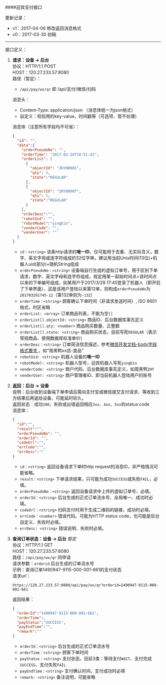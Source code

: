 ####迎宾支付接口

更新记录：  
  * v1：2017-04-06 修改返回消息格式
  * v0：2017-03-30 初稿

---

接口定义：

1. **请求：设备 -> 后台**  
    协议：HTTP/1.1 POST  
    HOST：120.27.233.57:8080  
    路径（暂定）：
      * `/api/pay/wx/qr` 即 /api/支付/微信/扫码

    消息头：
      * Content-Type: application/json （消息体统一为json格式）  
      * 自定义：校验用的key-value，时间戳等（可选项、暂不处理）    

    消息体（注意所有字段均不可省）：
    ```json
    {
      "id": "",
      "data":{
        "orderPseudoNo": "",
        "orderTime": "2017-02-24T10:51:41",
        "orderList": [
          {
            "objectId": "ZHY00001",
            "qty": 3,
            "state":"REGULAR"
          },
          {
            "objectId": "ZHY00007",
            "qty": 1,
            "state":"REGULAR"
          }
        ],
        "orderDesc":"",
        "robotUid": "",
        "robotModel":"yingbin",
        "venderCode": "",
        "venderUser": ""  
      }
    }
    ```
    * `id：<string>`
    该条http请求的**唯一ID**，仅可能用于去重、无实际含义，数字、英文字母或连字符组成的32位字串，建议用当前Unix时间(13位)+机器人uid(部分)+随机String组成
    * `orderPseudoNo：<string>`
    设备端自行生成的虚拟订单号，用于区别下单请求，数字、英文字母和连字符组成，规定用某一起始时间点+该时间点以来的下单编号组成，如某用户于2017/3/29 17:45登录了机器人（即开启了下单界面）、这是该用户登陆以来第12单，则构成`orderPseudoNo`为`201703291745-12`（第132单则为`-132`）
    * `orderTime：<string>`
    顾客确认下单时间（非请求发送时间）, ISO 8601格式，时区省略
    * `orderList: <array>`
    订单商品列表，不能为空`[]`
    * `orderList[].objectId: <string>`
    商品ID、后台数据库事先定义
    * `orderList[].qty: <number>`
    商品购买数量、正整数
    * `orderList[].state: <string>`
    商品购买状态，目前写死`REGULAR`（表示常规商品、使用数据库标准单价）
    * `orderDesc：<string>`
    订单简洁信息描述，参考[微信开发文档-body字段格式要求
](https://pay.weixin.qq.com/wiki/doc/api/native.php?chapter=4_2)，如“周黑鸭xx店-食品”  
    * `robotUid: <string>`
    机器人设备的**唯一ID**
    * `robotModel: <string>`
    机器人型号，迎宾机器人写死`yingbin`
    * `venderCode: <string>`
    商户代码、后台数据库事先定义，如周黑鸭`ZHY`
    * `venderUser: <string>`
    商户管理者ID、即当前机器人登陆用户的账号


2. **返回：后台 -> 设备**  
    说明：后台收到设备端下单申请后需向支付宝或微信提交支付请求、等收到三方结果后再返给设备、可能延时较久。  
    返回状态：成功`200`，失败或出错返回相应`3xx`、`4xx`、`5xx`的status code  
    消息体：
    ```json
    {
      "id":"",
      "result":"",
      "orderPseudoNo": "",
      "orderId": "",
      "codeUrl":"",
      "errCode":"",
      "errDesc":""
    }
    ```
    * `id：<string>`
    返回设备请求下单时http request的消息ID，非严格情况可能省略。
    * `result：<string>`
    下单请求结果，只可能为成功`SUCCESS`或失败`FAIL`，必填。
    * `orderPseudoNo：<string>`
    返回设备请求中上传的虚拟订单号、必填。
    * `orderId：<string>`
    后台生成的正式订单流水号、全局唯一、成功时必填。
    * `codeUrl：<string>`
    扫码支付时用于生成二维码的链接，成功时必填。
    * `errCode：<number>`
    错误代码。可能为HTTP status code，也可能是后台自定义、失败时必填。
    * `errDesc: <string>`
    错误说明、失败时必填。


2. **查询订单状态：设备 -> 后台**  *暂定*   
    协议：HTTP/1.1 GET  
    HOST：120.27.233.57:8080  
    路径：`/api/pay/wx/qr` 同申请   
    请求参数：`orderid` 后台生成的订单流水号   
    示例：查询订单1490947-9115-000-001-661的支付状态   
    请求url：
    ```
    https://120.27.233.57:8080/api/pay/wx/qr?orderid=1490947-9115-000-001-661
    ```
    返回结果：
    ```json
    {
      "orderId":"1490947-9115-000-001-661",
      "orderTime":,
      "payStatus":"SUCCESS",
      "payEndTime":"",
      "remark":""
    }
    ```
    * `orderId：<string>`
    后台生成的正式订单流水号  
    * `orderTime：<string>`
    顾客下单时间  
    * `payStatus：<string>`
    支付状态。目前3类：等待支付`WAIT`、支付完成`SUCCESS`、支付失败`FAIL`  
    * `payEndTime：<string>`
    支付确认时间，支付成功时必填    
    * `remark: <string>`
    备注说明，可能省略  
